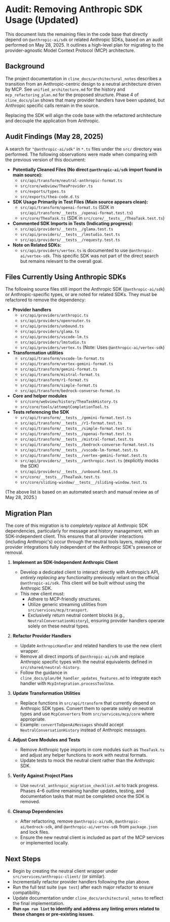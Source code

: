 # Audit: Removing Anthropic SDK Usage (Updated)

This document lists the remaining files in the code base that directly depend on `@anthropic-ai/sdk` or related Anthropic SDKs, based on an audit performed on May 28, 2025. It outlines a high-level plan for migrating to the provider-agnostic Model Context Protocol (MCP) architecture.

## Background

The project documentation in `cline_docs/architectural_notes` describes a transition from an Anthropic-centric design to a neutral architecture driven by MCP. See `unified_architecture.md` for the history and `mcp_refactoring_plan.md` for the proposed structure. Phase 4 of `cline_docs/plan` shows that many provider handlers have been updated, but Anthropic specific calls remain in the source.

Replacing the SDK will align the code base with the refactored architecture and decouple the application from Anthropic.

## Audit Findings (May 28, 2025)

A search for `"@anthropic-ai/sdk"` in `*.ts` files under the `src/` directory was performed. The following observations were made when comparing with the previous version of this document:

*   **Potentially Cleaned Files (No direct `@anthropic-ai/sdk` import found in main source):**
    *   `src/api/transform/neutral-anthropic-format.ts`
    *   `src/core/webview/TheaProvider.ts`
    *   `src/exports/types.ts`
    *   `src/exports/thea-code.d.ts`
*   **SDK Usage Primarily in Test Files (Main source appears clean):**
    *   `src/api/transform/openai-format.ts` (SDK in `src/api/transform/__tests__/openai-format.test.ts`)
    *   `src/core/TheaTask.ts` (SDK in `src/core/__tests__/TheaTask.test.ts`)
*   **Commented SDK Imports in Tests (Indicating progress):**
    *   `src/api/providers/__tests__/glama.test.ts`
    *   `src/api/providers/__tests__/lmstudio.test.ts`
    *   `src/api/providers/__tests__/requesty.test.ts`
*   **Note on Related SDKs:**
    *   `src/api/providers/vertex.ts` is documented to use `@anthropic-ai/vertex-sdk`. This specific SDK was not part of the direct search but remains relevant to the overall goal.

## Files Currently Using Anthropic SDKs

The following source files still import the Anthropic SDK (`@anthropic-ai/sdk`) or Anthropic-specific types, or are noted for related SDKs. They must be refactored to remove the dependency:

- **Provider handlers**
  - `src/api/providers/anthropic.ts`
  - `src/api/providers/openrouter.ts`
  - `src/api/providers/unbound.ts`
  - `src/api/providers/glama.ts`
  - `src/api/providers/vscode-lm.ts`
  - `src/api/providers/lmstudio.ts`
  - `src/api/providers/vertex.ts` (Note: Uses `@anthropic-ai/vertex-sdk`)
- **Transformation utilities**
  - `src/api/transform/vscode-lm-format.ts`
  - `src/api/transform/vertex-gemini-format.ts`
  - `src/api/transform/gemini-format.ts`
  - `src/api/transform/mistral-format.ts`
  - `src/api/transform/r1-format.ts`
  - `src/api/transform/simple-format.ts`
  - `src/api/transform/bedrock-converse-format.ts`
- **Core and helper modules**
  - `src/core/webview/history/TheaTaskHistory.ts`
  - `src/core/tools/attemptCompletionTool.ts`
- **Tests referencing the SDK**
  - `src/api/transform/__tests__/gemini-format.test.ts`
  - `src/api/transform/__tests__/r1-format.test.ts`
  - `src/api/transform/__tests__/simple-format.test.ts`
  - `src/api/transform/__tests__/openai-format.test.ts`
  - `src/api/transform/__tests__/mistral-format.test.ts`
  - `src/api/transform/__tests__/bedrock-converse-format.test.ts`
  - `src/api/transform/__tests__/vscode-lm-format.test.ts`
  - `src/api/transform/__tests__/vertex-gemini-format.test.ts`
  - `src/api/providers/__tests__/anthropic.test.ts` (explicitly mocks the SDK)
  - `src/api/providers/__tests__/unbound.test.ts`
  - `src/core/__tests__/TheaTask.test.ts`
  - `src/core/sliding-window/__tests__/sliding-window.test.ts`

(The above list is based on an automated search and manual review as of May 28, 2025.)

## Migration Plan

The core of this migration is to *completely replace* all Anthropic SDK dependencies, particularly for message and history management, with an SDK-independent client. This ensures that all provider interactions (including Anthropic's) occur through the neutral tools layers, making other provider integrations fully independent of the Anthropic SDK's presence or removal.
1.  **Implement an SDK-Independent Anthropic Client**
    - Develop a dedicated client to interact directly with Anthropic’s API, *entirely replacing* any functionality previously reliant on the official `@anthropic-ai/sdk`. This client will be built without using the Anthropic SDK.
    - This new client must:
      - Adhere to MCP-friendly structures.
      - Utilize generic streaming utilities from `src/services/mcp/transport`.
      - Exclusively return neutral content blocks (e.g., `NeutralConversationHistory`), ensuring provider handlers operate solely on these neutral types.

2.  **Refactor Provider Handlers**
    - Update `AnthropicHandler` and related handlers to use the new client wrapper.
    - Remove all direct imports of `@anthropic-ai/sdk` and replace Anthropic specific types with the neutral equivalents defined in `src/shared/neutral-history`.
    - Follow the guidance in `cline_docs/plan/04_handler_updates_features.md` to integrate each handler with `McpIntegration.processToolUse`.

3.  **Update Transformation Utilities**
    - Replace functions in `src/api/transform` that currently depend on Anthropic SDK types. Convert them to operate solely on neutral types and use `McpConverters` from `src/services/mcp/core` where appropriate.
    - Example: `convertToOpenAiMessages` should accept `NeutralConversationHistory` instead of Anthropic messages.

4.  **Adjust Core Modules and Tests**
    - Remove Anthropic type imports in core modules such as `TheaTask.ts` and adjust any helper functions to work with neutral formats.
    - Update tests to mock the neutral client rather than the Anthropic SDK.

5.  **Verify Against Project Plans**
    - Use `neutral_anthropic_migration_checklist.md` to track progress. Phases 4–6 outline remaining handler updates, testing, and documentation tasks that must be completed once the SDK is removed.

6.  **Cleanup Dependencies**
    - After refactoring, remove `@anthropic-ai/sdk`, `@anthropic-ai/bedrock-sdk`, and `@anthropic-ai/vertex-sdk` from `package.json` and lock files.
    - Ensure the new neutral client is included as part of the MCP services or implemented locally.

## Next Steps

- Begin by creating the neutral client wrapper under `src/services/anthropic-client/` (or similar).
- Incrementally refactor provider handlers following the plan above.
- Run the full test suite (`npm test`) after each major refactor to ensure compatibility.
- Update documentation under `cline_docs/architectural_notes` to reflect the final implementation.
- **Run `npm run lint` to identify and address any linting errors related to these changes or pre-existing issues.**
